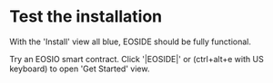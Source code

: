 

# Test the installation

With the 'Install' view all blue, EOSIDE should be fully functional.

Try an EOSIO smart contract. Click '|EOSIDE|' or (ctrl+alt+e with US keyboard) to open 'Get Started' view.
